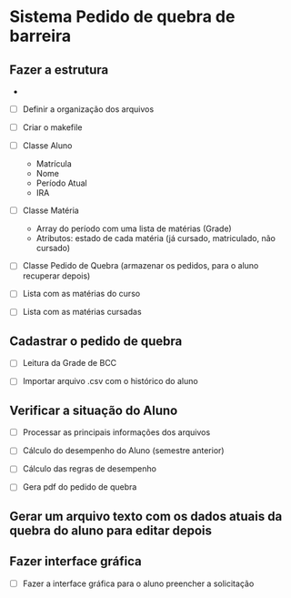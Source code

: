 # Sistema Pedido de quebra de barreira

## Fazer a estrutura 

- 
- [ ] Definir a organização dos arquivos
- [ ] Criar o makefile
- [ ] Classe Aluno
    - Matrícula
    - Nome 
    - Período Atual
    - IRA

- [ ] Classe Matéria
    - Array do período com uma lista de matérias (Grade)
    - Atributos: estado de cada matéria (já cursado, matriculado, não cursado)

- [ ] Classe Pedido de Quebra (armazenar os pedidos, para o aluno recuperar depois)
- [ ] Lista com as matérias do curso 
- [ ] Lista com as matérias cursadas


## Cadastrar o pedido de quebra
- [ ] Leitura da Grade de BCC
- [ ] Importar arquivo .csv com o histórico do aluno


## Verificar a situação do Aluno
- [ ] Processar as principais informações dos arquivos
- [ ] Cálculo do desempenho do Aluno (semestre anterior)
- [ ] Cálculo das regras de desempenho
- [ ] Gera pdf do pedido de quebra


## Gerar um arquivo texto com os dados atuais da quebra do aluno para editar depois

## Fazer interface gráfica
- [ ] Fazer a interface gráfica para o aluno preencher a solicitação

